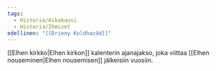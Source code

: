 ```yaml
---
tags:
  - Historia/Aikakausi
  - Historia/Ihmiset
edellinen: "[[Drieny Koldhazâd]]"
---
```

[[Elhen kirkko|Elhen kirkon]] kalenterin ajanajakso, joka viittaa [[Elhen nouseminen|Elhen nousemisen]] jälkeisiin vuosiin.